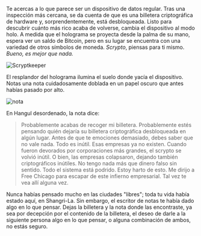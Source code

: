 Te acercas a lo que parece ser un dispositivo de datos regular.  Tras una inspección más cercana, se da cuenta de que es una billetera criptográfica de hardware y, sorprendentemente, está desbloqueada.  Listo para descubrir cuánto más rico acaba de volverse, cambia el dispositivo al modo holo.  A medida que el holograma se proyecta desde la palma de su mano, espera ver un saldo de Bitcoin, pero en su lugar se encuentra con una variedad de otros símbolos de moneda.  *Scrypto*, piensas para ti mismo.  *Bueno, es mejor que nada.*

  ![Scryptkeeper](/resources/lore/scryptkeeper.png)

 El resplandor del holograma ilumina el suelo donde yacía el dispositivo.  Notas una nota cuidadosamente doblada en un papel oscuro que antes habías pasado por alto.

 ![nota](/resources/lore/scrypto%20note.png)

 En Hangul desordenado, la nota dice:

 >Probablemente acabas de recoger mi billetera.  Probablemente estés pensando quién dejaría su billetera criptográfica desbloqueada en algún lugar.  Antes de que te emociones demasiado, debes saber que no vale nada.  Todo es inútil.  Esas empresas ya no existen.  Cuando fueron devorados por corporaciones más grandes, el scrypto se volvió inútil.  O bien, las empresas colapsaron, dejando también criptográficos inútiles.  No tengo nada más que dinero falso sin sentido.  Todo el sistema está podrido.  Estoy harto de esto.  Me dirijo a Free Chicago para escapar de este infierno empresarial.  Tal vez te vea allí alguna vez.

 Nunca habías pensado mucho en las ciudades "libres";  toda tu vida había estado aquí, en Shangri-La.  Sin embargo, el escritor de notas te había dado algo en lo que pensar.  Dejas la billetera y la nota donde las encontraste, ya sea por decepción por el contenido de la billetera, el deseo de darle a la siguiente persona algo en lo que pensar, o alguna combinación de ambos, no estás seguro.
